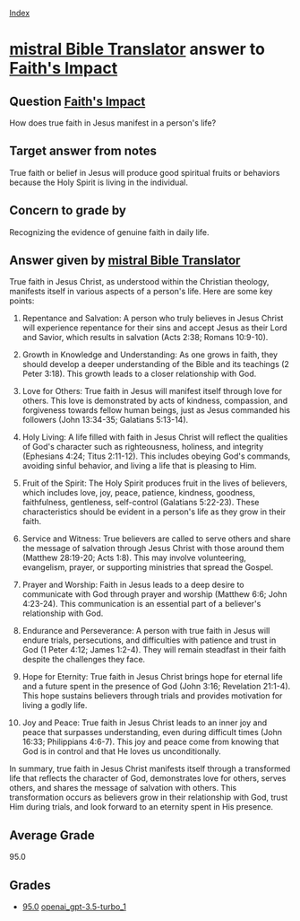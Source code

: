 
[Index](../../../index.md)
# [mistral Bible Translator](../../answering_models/mistral_Bible_Translator.md) answer to [Faith's Impact](../../questions/Faith's_Impact.md)

## Question [Faith's Impact](../../questions/Faith's_Impact.md)
How does true faith in Jesus manifest in a person's life?

## Target answer from notes
True faith or belief in Jesus will produce good spiritual fruits or behaviors because the Holy Spirit is living in the individual.

## Concern to grade by
Recognizing the evidence of genuine faith in daily life.

## Answer given by [mistral Bible Translator](../../answering_models/mistral_Bible_Translator.md)
 True faith in Jesus Christ, as understood within the Christian theology, manifests itself in various aspects of a person's life. Here are some key points:

1. Repentance and Salvation: A person who truly believes in Jesus Christ will experience repentance for their sins and accept Jesus as their Lord and Savior, which results in salvation (Acts 2:38; Romans 10:9-10).

2. Growth in Knowledge and Understanding: As one grows in faith, they should develop a deeper understanding of the Bible and its teachings (2 Peter 3:18). This growth leads to a closer relationship with God.

3. Love for Others: True faith in Jesus will manifest itself through love for others. This love is demonstrated by acts of kindness, compassion, and forgiveness towards fellow human beings, just as Jesus commanded his followers (John 13:34-35; Galatians 5:13-14).

4. Holy Living: A life filled with faith in Jesus Christ will reflect the qualities of God's character such as righteousness, holiness, and integrity (Ephesians 4:24; Titus 2:11-12). This includes obeying God's commands, avoiding sinful behavior, and living a life that is pleasing to Him.

5. Fruit of the Spirit: The Holy Spirit produces fruit in the lives of believers, which includes love, joy, peace, patience, kindness, goodness, faithfulness, gentleness, self-control (Galatians 5:22-23). These characteristics should be evident in a person's life as they grow in their faith.

6. Service and Witness: True believers are called to serve others and share the message of salvation through Jesus Christ with those around them (Matthew 28:19-20; Acts 1:8). This may involve volunteering, evangelism, prayer, or supporting ministries that spread the Gospel.

7. Prayer and Worship: Faith in Jesus leads to a deep desire to communicate with God through prayer and worship (Matthew 6:6; John 4:23-24). This communication is an essential part of a believer's relationship with God.

8. Endurance and Perseverance: A person with true faith in Jesus will endure trials, persecutions, and difficulties with patience and trust in God (1 Peter 4:12; James 1:2-4). They will remain steadfast in their faith despite the challenges they face.

9. Hope for Eternity: True faith in Jesus Christ brings hope for eternal life and a future spent in the presence of God (John 3:16; Revelation 21:1-4). This hope sustains believers through trials and provides motivation for living a godly life.

10. Joy and Peace: True faith in Jesus Christ leads to an inner joy and peace that surpasses understanding, even during difficult times (John 16:33; Philippians 4:6-7). This joy and peace come from knowing that God is in control and that He loves us unconditionally.

In summary, true faith in Jesus Christ manifests itself through a transformed life that reflects the character of God, demonstrates love for others, serves others, and shares the message of salvation with others. This transformation occurs as believers grow in their relationship with God, trust Him during trials, and look forward to an eternity spent in His presence.

## Average Grade
95.0

## Grades
 * [95.0](./Faith's_Impact_grades/openai_gpt-3.5-turbo_1.md) [openai_gpt-3.5-turbo_1](../../answering_models/openai_gpt-3.5-turbo_1.md)
